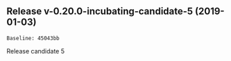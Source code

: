## Release v-0.20.0-incubating-candidate-5 (2019-01-03)

```
Baseline: 45043bb
```

Release candidate 5 
